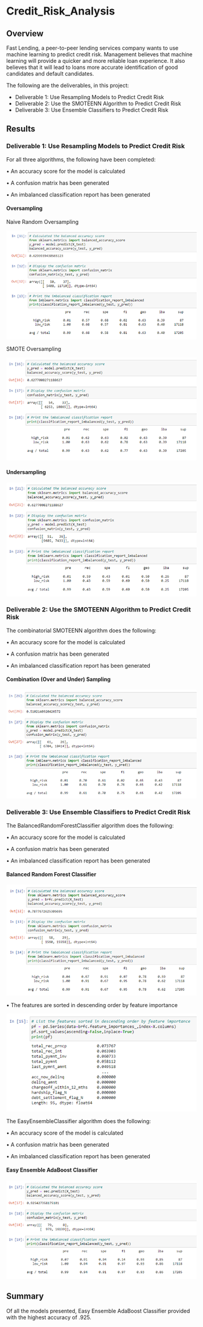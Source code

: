 # Credit_Risk_Analysis

## Overview

Fast Lending, a peer-to-peer lending services company wants to use machine learning to predict credit risk. Management believes that machine learning will provide a quicker and more reliable loan experience. It also believes that it will lead to loans more accurate identification of good candidates and default candidates. 

The following are the deliverables, in this project: 

-	Deliverable 1: Use Resampling Models to Predict Credit Risk
-	Deliverable 2: Use the SMOTEENN Algorithm to Predict Credit Risk
-	Deliverable 3: Use Ensemble Classifiers to Predict Credit Risk


## Results

### Deliverable 1: Use Resampling Models to Predict Credit Risk

For all three algorithms, the following have been completed:

•	An accuracy score for the model is calculated 

•	A confusion matrix has been generated

•	An imbalanced classification report has been generated

#### Oversampling

Naive Random Oversampling

![deliv1-Oversampling_NRO.png](https://github.com/OPahunang/Credit_Risk_Analysis/blob/main/resources/deliv1-Oversampling_NRO.png)


SMOTE Oversampling

![deliv1-Oversampling_SMOTE.png](https://github.com/OPahunang/Credit_Risk_Analysis/blob/main/resources/deliv1-Oversampling_SMOTE.png)


#### Undersampling

![deliv1-Undersampling.png](https://github.com/OPahunang/Credit_Risk_Analysis/blob/main/resources/deliv1-Undersampling.png)



### Deliverable 2: Use the SMOTEENN Algorithm to Predict Credit Risk

The combinatorial SMOTEENN algorithm does the following:

•	An accuracy score for the model is calculated 

•	A confusion matrix has been generated 

•	An imbalanced classification report has been generated 


#### Combination (Over and Under) Sampling

![deliv2-Combi.png](https://github.com/OPahunang/Credit_Risk_Analysis/blob/main/resources/deliv2-Combi.png)


### Deliverable 3: Use Ensemble Classifiers to Predict Credit Risk

The BalancedRandomForestClassifier algorithm does the following:

•	An accuracy score for the model is calculated 

•	A confusion matrix has been generated 

•	An imbalanced classification report has been generated 


#### Balanced Random Forest Classifier

![deliv3-brfc.png](https://github.com/OPahunang/Credit_Risk_Analysis/blob/main/resources/deliv3-brfc.png)


•	The features are sorted in descending order by feature importance 

![deliv3-brfc_features.png](https://github.com/OPahunang/Credit_Risk_Analysis/blob/main/resources/deliv3-brfc_features.png)



The EasyEnsembleClassifier algorithm does the following:

•	An accuracy score of the model is calculated 

•	A confusion matrix has been generated 

•	An imbalanced classification report has been generated 


#### Easy Ensemble AdaBoost Classifier

![deliv3-eec.png](https://github.com/OPahunang/Credit_Risk_Analysis/blob/main/resources/deliv3-eec.png)


## Summary

Of all the models presented, Easy Ensemble AdaBoost Classifier provided with the highest accuracy of .925.

